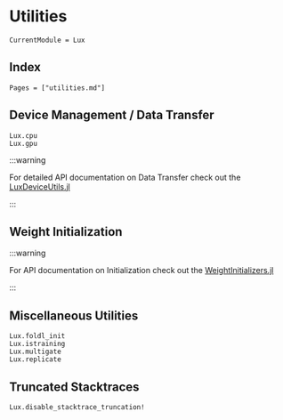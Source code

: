 # Utilities

```@meta
CurrentModule = Lux
```

## Index

```@index
Pages = ["utilities.md"]
```

## Device Management / Data Transfer

```@docs
Lux.cpu
Lux.gpu
```

:::warning

For detailed API documentation on Data Transfer check out the
[LuxDeviceUtils.jl](../LuxDeviceUtils/)

:::

## Weight Initialization

:::warning

For API documentation on Initialization check out the
[WeightInitializers.jl](../WeightInitializers/)

:::

## Miscellaneous Utilities

```@docs
Lux.foldl_init
Lux.istraining
Lux.multigate
Lux.replicate
```

## Truncated Stacktraces

```@docs
Lux.disable_stacktrace_truncation!
```
